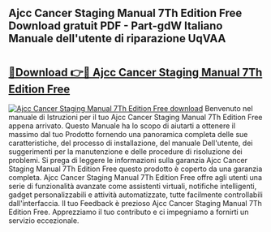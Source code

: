 ## Ajcc Cancer Staging Manual 7Th Edition Free Download gratuit PDF - Part-gdW Italiano Manuale dell'utente di riparazione UqVAA

# <h2><a href="http://df9mnpw.blite.top/?on=Ajcc+Cancer+Staging+Manual+7Th+Edition+Free">🔗Download 👉🔴 Ajcc Cancer Staging Manual 7Th Edition Free</a></h2>

[![Ajcc Cancer Staging Manual 7Th Edition Free download](https://i.imgur.com/lujVjoI.png)](http://df9mnpw.blite.top/?on=Ajcc+Cancer+Staging+Manual+7Th+Edition+Free)
Benvenuto nel manuale di Istruzioni per il tuo Ajcc Cancer Staging Manual 7Th Edition Free appena arrivato. Questo Manuale ha lo scopo di aiutarti a ottenere il massimo dal tuo Prodotto fornendo una panoramica completa delle sue caratteristiche, del processo di installazione, del manuale Dell'utente, dei suggerimenti per la manutenzione e delle procedure di risoluzione dei problemi. Si prega di leggere le informazioni sulla garanzia Ajcc Cancer Staging Manual 7Th Edition Free questo prodotto è coperto da una garanzia completa. Ajcc Cancer Staging Manual 7Th Edition Free offre agli utenti una serie di funzionalità avanzate come assistenti virtuali, notifiche intelligenti, gadget personalizzabili e attività automatizzate, tutte facilmente controllabili dall'interfaccia. Il tuo Feedback è prezioso Ajcc Cancer Staging Manual 7Th Edition Free. Apprezziamo il tuo contributo e ci impegniamo a fornirti un servizio eccezionale.
